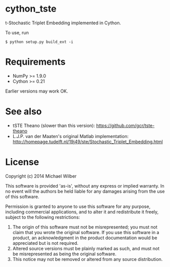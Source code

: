 cython_tste
===========

t-Stochastic Triplet Embedding implemented in Cython.

To use, run

    $ python setup.py build_ext -i

Requirements
============
- NumPy >= 1.9.0
- Cython >= 0.21

Earlier versions may work OK.

See also
========
- tSTE Theano (slower than this version): https://github.com/gcr/tste-theano
- L.J.P. van der Maaten's original Matlab implementation: http://homepage.tudelft.nl/19j49/ste/Stochastic_Triplet_Embedding.html

License
=======

Copyright (c) 2014 Michael Wilber

This software is provided 'as-is', without any express or implied
warranty. In no event will the authors be held liable for any damages
arising from the use of this software.

Permission is granted to anyone to use this software for any purpose,
including commercial applications, and to alter it and redistribute it
freely, subject to the following restrictions:

1. The origin of this software must not be misrepresented; you must not
   claim that you wrote the original software. If you use this software
   in a product, an acknowledgment in the product documentation would be
   appreciated but is not required.
2. Altered source versions must be plainly marked as such, and must not be
   misrepresented as being the original software.
3. This notice may not be removed or altered from any source distribution.
